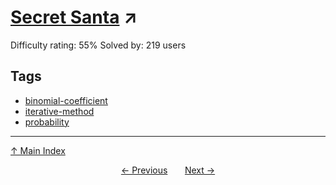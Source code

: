 # [Secret Santa](https://projecteuler.net/problem=740) ↗️

Difficulty rating: 55%
Solved by: 219 users
## Tags

- [binomial-coefficient](../tags/binomial-coefficient.md)
- [iterative-method](../tags/iterative-method.md)
- [probability](../tags/probability.md)



---

[↑ Main Index](../README.md)


<div align=center><a href='739.md'>← Previous</a> &nbsp;&nbsp; &nbsp;&nbsp;  <a href='741.md'>Next →</a></div>
